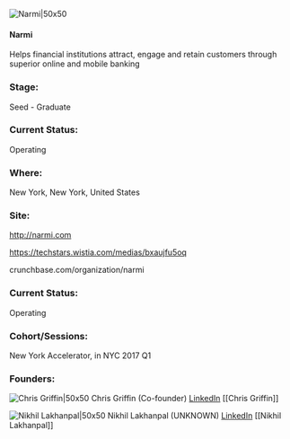 

![Narmi|50x50](https://apimg.techstars.com/connect/images/image_files/58e66f9a9c66a94b2100001c/original/narmi.jpg)

#### Narmi
Helps financial institutions attract, engage and retain customers through superior online and mobile banking

### Stage: 
Seed - Graduate 

### Current Status: 
Operating

### Where:
New York, New York, United States

### Site:
http://narmi.com

https://techstars.wistia.com/medias/bxaujfu5oq

crunchbase.com/organization/narmi

### Current Status: 
Operating

### Cohort/Sessions: 
New York Accelerator, in NYC 2017 Q1

### Founders: 

![Chris Griffin|50x50](https://apimg.techstars.com/connect/images/image_files/58e670959c66a94b2100001e/original/chris.jpeg) Chris Griffin (Co-founder) [LinkedIn](https://linkedin.com/in/chris-griffin-85646118) [[Chris Griffin]]

![Nikhil Lakhanpal|50x50](https://apimg.techstars.com/connect/images/image_files/58e6703e9c66a94b2100001d/original/nikhil.png) Nikhil Lakhanpal (UNKNOWN) [LinkedIn](https://linkedin.com/in/nlakhanpal) [[Nikhil Lakhanpal]]


